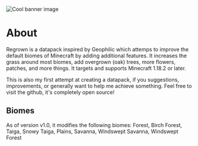 ![Cool banner image](https://github.com/Y1rd/regrown-datapack/assets/100542617/bbe2e68a-c8cf-44da-bfda-20b884193764)
# About

Regrown is a datapack inspired by Geophilic which attemps to improve the default biomes of Minecraft by adding additional features. It increases the grass around most biomes, add overgrown (oak) trees, more flowers, patches, and more things. It targets and supports Minecraft 1.18.2 or later.

This is also my first attempt at creating a datapack, if you suggestions, improvements, or generally want to help me achieve something. Feel free to visit the github, it's completely open source!

## Biomes
As of version v1.0, it modifies the following biomes: Forest, Birch Forest, Taiga, Snowy Taiga, Plains, Savanna, Windswept Savanna, Windswept Forest

